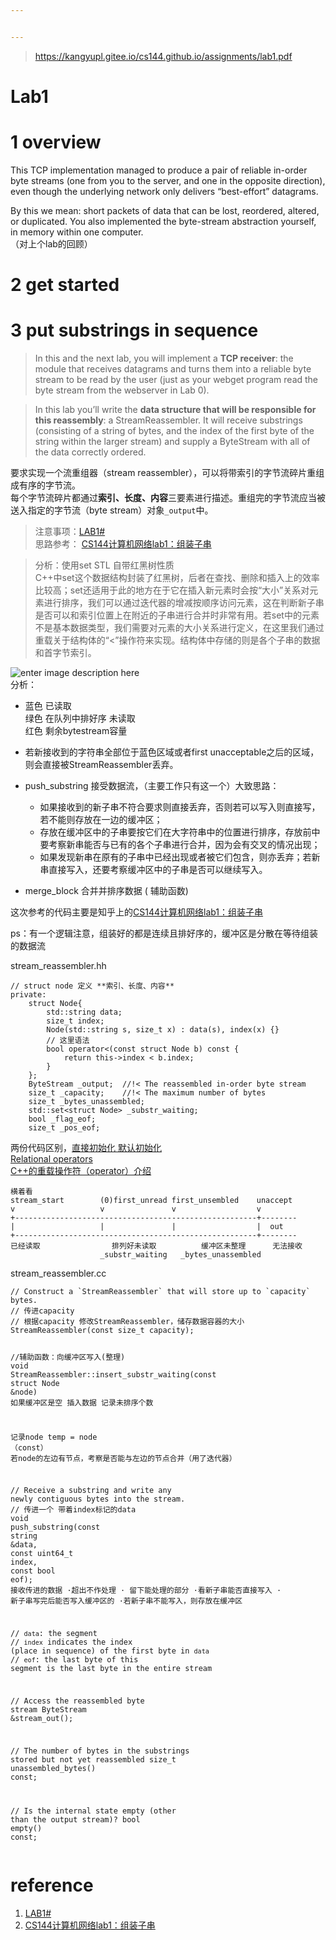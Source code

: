 ```yaml
---


---
```


<blockquote>
<p><a href="https://kangyupl.gitee.io/cs144.github.io/assignments/lab1.pdf">https://kangyupl.gitee.io/cs144.github.io/assignments/lab1.pdf</a></p>
</blockquote>
<h1 id="lab1">Lab1</h1>
<h1 id="overview">1 overview</h1>
<p>This TCP implementation managed to produce a pair of reliable in-order byte streams (one from you to the server, and one in the opposite direction), even though the underlying network only delivers “best-effort” datagrams.</p>
<p>By this we mean: short packets of data that can be lost, reordered, altered, or duplicated. You also implemented the byte-stream abstraction yourself, in memory within one computer.<br>
（对上个lab的回顾）</p>
<h1 id="get-started">2 get started</h1>
<h1 id="put-substrings-in-sequence">3 put substrings in sequence</h1>
<blockquote>
<p>In this and the next lab, you will implement a <strong>TCP receiver</strong>: the module that receives datagrams and turns them into a reliable byte stream to be read by the user (just as your webget program read the byte stream from the webserver in Lab 0).</p>
</blockquote>
<blockquote>
<p>In this lab you’ll write the <strong>data structure that will be responsible for this reassembly</strong>: a StreamReassembler. It will receive substrings (consisting of a string of bytes, and the index of the first byte of the string within the larger stream) and supply a ByteStream with all of the data correctly ordered.</p>
</blockquote>
<p>要求实现一个流重组器（stream reassembler），可以将带索引的字节流碎片重组成有序的字节流。<br>
每个字节流碎片都通过<strong>索引、长度、内容</strong>三要素进行描述。重组完的字节流应当被送入指定的字节流（byte stream）对象<code>_output</code>中。</p>
<blockquote>
<p>注意事项：<a href="https://www.cnblogs.com/kangyupl/p/stanford_cs144_labs.html#1029644895">LAB1#</a><br>
思路参考： <a href="https://zhuanlan.zhihu.com/p/262274265">CS144计算机网络lab1：组装子串</a></p>
</blockquote>
<blockquote>
<p>分析：使用set STL 自带红黑树性质<br>
C++中set这个数据结构封装了红黑树，后者在查找、删除和插入上的效率比较高；set还适用于此的地方在于它在插入新元素时会按“大小”关系对元素进行排序，我们可以通过迭代器的增减按顺序访问元素，这在判断新子串是否可以和索引位置上在附近的子串进行合并时非常有用。若set中的元素不是基本数据类型，我们需要对元素的大小关系进行定义，在这里我们通过重载关于结构体的“&lt;”操作符来实现。结构体中存储的则是各个子串的数据和首字节索引。</p>
</blockquote>
<p><img src="https://pic2.zhimg.com/80/v2-54e61b6e7639e7270e5a2e5fb39d35d9_720w.jpg" alt="enter image description here"><br>
分析：</p>
<ul>
<li>
<p>蓝色 已读取<br>
绿色 在队列中排好序 未读取<br>
红色 剩余bytestream容量</p>
</li>
<li>
<p>若新接收到的字符串全部位于蓝色区域或者first unacceptable之后的区域，则会直接被StreamReassembler丢弃。</p>
</li>
<li>
<p>push_substring 接受数据流，（主要工作只有这一个）大致思路：</p>
<ul>
<li>如果接收到的新子串不符合要求则直接丢弃，否则若可以写入则直接写，若不能则存放在一边的缓冲区；</li>
<li>存放在缓冲区中的子串要按它们在大字符串中的位置进行排序，存放前中要考察新串能否与已有的各个子串进行合并，因为会有交叉的情况出现；</li>
<li>如果发现新串在原有的子串中已经出现或者被它们包含，则亦丢弃；若新串直接写入，还要考察缓冲区中的子串是否可以继续写入。</li>
</ul>
</li>
<li>
<p>merge_block 合并并排序数据 ( 辅助函数)</p>
</li>
</ul>
<p>这次参考的代码主要是知乎上的<a href="https://zhuanlan.zhihu.com/p/262274265">CS144计算机网络lab1：组装子串</a></p>
<p>ps：有一个逻辑注意，组装好的都是连续且排好序的，缓冲区是分散在等待组装的数据流</p>
<p>stream_reassembler.hh</p>
<pre class=" language-cpp"><code class="prism  language-cpp"><span class="token comment">// struct node 定义 **索引、长度、内容**</span>
<span class="token keyword">private</span><span class="token operator">:</span> 
	<span class="token keyword">struct</span> Node<span class="token punctuation">{</span>
        std<span class="token operator">::</span>string data<span class="token punctuation">;</span>
        size_t index<span class="token punctuation">;</span>
        <span class="token function">Node</span><span class="token punctuation">(</span>std<span class="token operator">::</span>string s<span class="token punctuation">,</span> size_t x<span class="token punctuation">)</span> <span class="token operator">:</span> <span class="token function">data</span><span class="token punctuation">(</span>s<span class="token punctuation">)</span><span class="token punctuation">,</span> <span class="token function">index</span><span class="token punctuation">(</span>x<span class="token punctuation">)</span> <span class="token punctuation">{</span><span class="token punctuation">}</span>
        <span class="token comment">// 这里语法</span>
        <span class="token keyword">bool</span> <span class="token keyword">operator</span><span class="token operator">&lt;</span><span class="token punctuation">(</span><span class="token keyword">const</span> <span class="token keyword">struct</span> Node b<span class="token punctuation">)</span> <span class="token keyword">const</span> <span class="token punctuation">{</span>
            <span class="token keyword">return</span> <span class="token keyword">this</span><span class="token operator">-</span><span class="token operator">&gt;</span>index <span class="token operator">&lt;</span> b<span class="token punctuation">.</span>index<span class="token punctuation">;</span>
        <span class="token punctuation">}</span> 
    <span class="token punctuation">}</span><span class="token punctuation">;</span>
	ByteStream _output<span class="token punctuation">;</span>  <span class="token comment">//!&lt; The reassembled in-order byte stream</span>
    size_t _capacity<span class="token punctuation">;</span>    <span class="token comment">//!&lt; The maximum number of bytes</span>
    size_t _bytes_unassembled<span class="token punctuation">;</span>
    std<span class="token operator">::</span>set<span class="token operator">&lt;</span><span class="token keyword">struct</span> Node<span class="token operator">&gt;</span> _substr_waiting<span class="token punctuation">;</span>
    <span class="token keyword">bool</span> _flag_eof<span class="token punctuation">;</span>
    size_t _pos_eof<span class="token punctuation">;</span>
</code></pre>
<p>两份代码区别，<a href="https://www.cnblogs.com/lustar/p/7450097.html">直接初始化 默认初始化</a><br>
<a href="https://en.cppreference.com/w/cpp/language/operators">Relational operators</a><br>
<a href="https://blog.csdn.net/liitdar/article/details/80654324">C++的重载操作符（operator）介绍</a></p>
<pre class=" language-ruby"><code class="prism  language-ruby">横着看
<span class="token function">stream_start</span>		<span class="token punctuation">(</span><span class="token number">0</span><span class="token punctuation">)</span>first_unread	first_unsembled	   unaccept
v                   v				v				   v
<span class="token operator">+</span><span class="token operator">--</span><span class="token operator">--</span><span class="token operator">--</span><span class="token operator">--</span><span class="token operator">--</span><span class="token operator">--</span><span class="token operator">--</span><span class="token operator">--</span><span class="token operator">--</span><span class="token operator">--</span><span class="token operator">--</span><span class="token operator">--</span><span class="token operator">--</span><span class="token operator">--</span><span class="token operator">--</span><span class="token operator">--</span><span class="token operator">--</span><span class="token operator">--</span><span class="token operator">--</span><span class="token operator">--</span><span class="token operator">--</span><span class="token operator">--</span><span class="token operator">--</span><span class="token operator">--</span><span class="token operator">--</span><span class="token operator">--</span><span class="token operator">--</span><span class="token operator">+</span><span class="token operator">--</span><span class="token operator">--</span><span class="token operator">--</span><span class="token operator">--</span>
<span class="token operator">|</span>                	<span class="token operator">|</span>				<span class="token operator">|</span>		   		   <span class="token operator">|</span>  out	
<span class="token operator">+</span><span class="token operator">--</span><span class="token operator">--</span><span class="token operator">--</span><span class="token operator">--</span><span class="token operator">--</span><span class="token operator">--</span><span class="token operator">--</span><span class="token operator">--</span><span class="token operator">--</span><span class="token operator">--</span><span class="token operator">--</span><span class="token operator">--</span><span class="token operator">--</span><span class="token operator">--</span><span class="token operator">--</span><span class="token operator">--</span><span class="token operator">--</span><span class="token operator">--</span><span class="token operator">--</span><span class="token operator">--</span><span class="token operator">--</span><span class="token operator">--</span><span class="token operator">--</span><span class="token operator">--</span><span class="token operator">--</span><span class="token operator">--</span><span class="token operator">--</span><span class="token operator">+</span><span class="token operator">--</span><span class="token operator">--</span><span class="token operator">--</span><span class="token operator">--</span>
已经读取				排列好未读取			缓冲区未整理		无法接收
					_substr_waiting	  _bytes_unassembled
</code></pre>
<p>stream_reassembler.cc</p>
<pre class=" language-c"><code class="prism ++ language-c"><span class="token comment">// Construct a `StreamReassembler` that will store up to `capacity` bytes.</span>
<span class="token comment">// 传进capacity</span>
<span class="token comment">// 根据capacity 修改StreamReassembler，储存数据容器的大小</span>
<span class="token function">StreamReassembler</span><span class="token punctuation">(</span><span class="token keyword">const</span> size_t capacity<span class="token punctuation">)</span><span class="token punctuation">;</span>

<span class="token comment">//辅助函数：向缓冲区写入(整理)</span>
<span class="token keyword">void</span> StreamReassembler<span class="token punctuation">:</span><span class="token punctuation">:</span><span class="token function">insert_substr_waiting</span><span class="token punctuation">(</span><span class="token keyword">const</span> <span class="token keyword">struct</span> Node <span class="token operator">&amp;</span>node<span class="token punctuation">)</span>
如果缓冲区是空
	插入数据
	记录未排序个数

记录node temp <span class="token operator">=</span> node （<span class="token keyword">const</span>）
若node的左边有节点，考察是否能与左边的节点合并（用了迭代器）

<span class="token comment">// Receive a substring and write any newly contiguous bytes into the stream. </span>
<span class="token comment">// 传进一个 带着index标记的data</span>
<span class="token keyword">void</span> <span class="token function">push_substring</span><span class="token punctuation">(</span><span class="token keyword">const</span> string <span class="token operator">&amp;</span>data<span class="token punctuation">,</span> <span class="token keyword">const</span> uint64_t index<span class="token punctuation">,</span> <span class="token keyword">const</span> bool eof<span class="token punctuation">)</span><span class="token punctuation">;</span>
接收传进的数据
 ·超出不作处理
 · 留下能处理的部分
 ·看新子串能否直接写入
  · 新子串写完后能否写入缓冲区的
 ·若新子串不能写入，则存放在缓冲区


<span class="token comment">// `data`: the segment </span>
<span class="token comment">// `index` indicates the index (place in sequence) of the first byte in `data` </span>
<span class="token comment">// `eof`: the last byte of this segment is the last byte in the entire stream</span>


<span class="token comment">// Access the reassembled byte stream</span>
ByteStream <span class="token operator">&amp;</span><span class="token function">stream_out</span><span class="token punctuation">(</span><span class="token punctuation">)</span><span class="token punctuation">;</span>


<span class="token comment">// The number of bytes in the substrings stored but not yet reassembled</span>
size_t <span class="token function">unassembled_bytes</span><span class="token punctuation">(</span><span class="token punctuation">)</span> <span class="token keyword">const</span><span class="token punctuation">;</span>

<span class="token comment">// Is the internal state empty (other than the output stream)?</span>
bool <span class="token function">empty</span><span class="token punctuation">(</span><span class="token punctuation">)</span> <span class="token keyword">const</span><span class="token punctuation">;</span>
</code></pre>
<h1 id="reference">reference</h1>
<ol>
<li><a href="https://www.cnblogs.com/kangyupl/p/stanford_cs144_labs.html#1029644895">LAB1#</a></li>
<li><a href="https://zhuanlan.zhihu.com/p/262274265">CS144计算机网络lab1：组装子串</a></li>
</ol>


